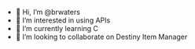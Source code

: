 - 👋 Hi, I’m @brwaters
- 👀 I’m interested in using APIs
- 🌱 I’m currently learning C
- 💞️ I’m looking to collaborate on Destiny Item Manager

<!---
brwaters/brwaters is a ✨ special ✨ repository because its `README.md` (this file) appears on your GitHub profile.
You can click the Preview link to take a look at your changes.
--->
